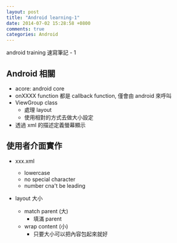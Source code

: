 ```yaml
---
layout: post
title: "Android learning-1"
date: 2014-07-02 15:28:58 +0800
comments: true
categories: Android
---
```

android training 速寫筆記 - 1
<!-- more -->

## Android 相關
- acore: android core
- onXXXX function 都是 callback function, 僅會由 android 來呼叫
- ViewGroup class
   - 處理 layout
   - 使用相對的方式去做大小設定
- 透過 xml 的描述定義螢幕顯示

## 使用者介面實作
- xxx.xml
   - lowercase
   - no special character
   - number cna't be leading

- layout 大小
   - match parent (大)
      - 填滿 parent
   - wrap content (小)
      - 只要大小可以把內容包起來就好
